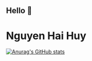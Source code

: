 ## Hello 👋
# Nguyen Hai Huy
[![Anurag's GitHub stats](https://github-readme-stats.vercel.app/api?username=NgHaiHuy)](https://github.com/NgHaiHuy/github-readme-stats)

<!--
**NgHaiHuy/NgHaiHuy** is a ✨ _special_ ✨ repository because its `README.md` (this file) appears on your GitHub profile.

Here are some ideas to get you started:

- 🔭 I’m currently working on ...
- 🌱 I’m currently learning ...
- 👯 I’m looking to collaborate on ...
- 🤔 I’m looking for help with ...
- 💬 Ask me about ...
- 📫 How to reach me: ...
- 😄 Pronouns: ...
- ⚡ Fun fact: ...
-->
